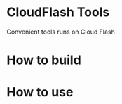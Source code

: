 CloudFlash Tools
================

Convenient tools runs on Cloud Flash

# How to build

# How to use


